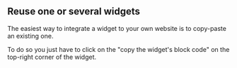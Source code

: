 
## Reuse one or several widgets

The easiest way to integrate a widget to your own website is to copy-paste an existing one.

To do so you just have to click on the "copy the widget's block code" on the top-right corner of the widget.
